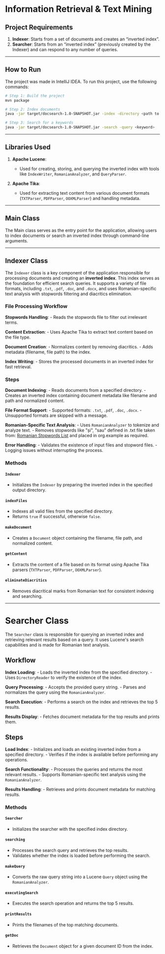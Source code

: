 # Information Retrieval & Text Mining

## Project Requirements
1. **Indexer**: Starts from a set of documents and creates an “inverted index”.
2. **Searcher**: Starts from an “inverted index” (previously created by the Indexer) and can respond to any number of queries.

---

## How to Run

The project was made in IntelliJ IDEA. To run this project, use the following commands:

```bash
# Step 1: Build the project
mvn package

# Step 2: Index documents
java -jar target/docsearch-1.0-SNAPSHOT.jar -index -directory <path to docs>

# Step 3: Search for a keywords
java -jar target/docsearch-1.0-SNAPSHOT.jar -search -query <keyword>
```
---

## Libraries Used

1. **Apache Lucene**:
    - Used for creating, storing, and querying the inverted index with tools like `IndexWriter`, `RomanianAnalyzer`, and `QueryParser`.

2. **Apache Tika**:
    - Used for extracting text content from various document formats (`TXTParser`, `PDFParser`, `OOXMLParser`) and handling metadata.

---

## Main Class

The Main class serves as the entry point for the application, allowing users to index documents or search an inverted index through command-line arguments.

---

## Indexer Class

The `Indexer` class is a key component of the application responsible for processing documents and creating an **inverted index**. This index serves as the foundation for efficient search queries. It supports a variety of file formats, including `.txt`, `.pdf`, `.doc`, and `.docx`, and uses Romanian-specific text analysis with stopwords filtering and diacritics elimination.



### File Processing Workflow

**Stopwords Handling**:
    - Reads the stopwords file to filter out irrelevant terms.

 **Content Extraction**:
    - Uses Apache Tika to extract text content based on the file type.

**Document Creation**:
    - Normalizes content by removing diacritics.
    - Adds metadata (filename, file path) to the index. 

 **Index Writing**:
    - Stores the processed documents in an inverted index for fast retrieval.

### Steps
**Document Indexing**:
    - Reads documents from a specified directory.
    - Creates an inverted index containing document metadata like filename and path and normalized content.

**File Format Support**:
    - Supported formats: `.txt`, `.pdf`, `.doc`, `.docx`.
    - Unsupported formats are skipped with a message.

**Romanian-Specific Text Analysis**:
    - Uses `RomanianAnalyzer` to tokenize and analyze text.
    - Removes stopwords like "și", "sau" defined in .txt file taken from: [Romanian Stopwords List](https://countwordsfree.com/stopwords/romanian) and placed in org.example as required.

**Error Handling**:
    - Validates the existence of input files and stopword files.
    - Logging issues without interrupting the process.

### Methods
#### `Indexer`
- Initializes the `Indexer` by preparing the inverted index in the specified output directory.

#### `indexFiles`
- Indexes all valid files from the specified directory.
- Returns `true` if successful, otherwise `false`.

#### `makeDocument`
- Creates a `Document` object containing the filename, file path, and normalized content.

#### `getContent`
- Extracts the content of a file based on its format using Apache Tika parsers (`TXTParser`, `PDFParser`, `OOXMLParser`).

#### `eliminateDiacritics`
- Removes diacritical marks from Romanian text for consistent indexing and searching.

---

# Searcher Class

The `Searcher` class is responsible for querying an inverted index and retrieving relevant results based on a query. It uses Lucene's search capabilities and is made for Romanian text analysis.

## Workflow

**Index Loading**:
    - Loads the inverted index from the specified directory.
    - Uses `DirectoryReader` to verify the existence of the index.

**Query Processing**:
    - Accepts the provided query string.
    - Parses and normalizes the query using the `RomanianAnalyzer`.

**Search Execution**:
    - Performs a search on the index and retrieves the top 5 results.

**Results Display**:
    - Fetches document metadata for the top results and prints them.


## Steps

**Load Index**:
    - Initializes and loads an existing inverted index from a specified directory.
    - Verifies if the index is available before performing any operations.

**Search Functionality**:
    - Processes the queries and returns the most relevant results.
    - Supports Romanian-specific text analysis using the `RomanianAnalyzer`.

**Results Handling**:
    - Retrieves and prints document metadata for matching results.


### Methods

#### `Searcher`
- Initializes the searcher with the specified index directory.

#### `searching`
- Processes the search query and retrieves the top results.
- Validates whether the index is loaded before performing the search.

#### `makeQuery`
- Converts the raw query string into a Lucene `Query` object using the `RomanianAnalyzer`.

#### `executingSearch`
- Executes the search operation and returns the top 5 results.

#### `printResults`
- Prints the filenames of the top matching documents.

#### `getDoc`
- Retrieves the `Document` object for a given document ID from the index.

